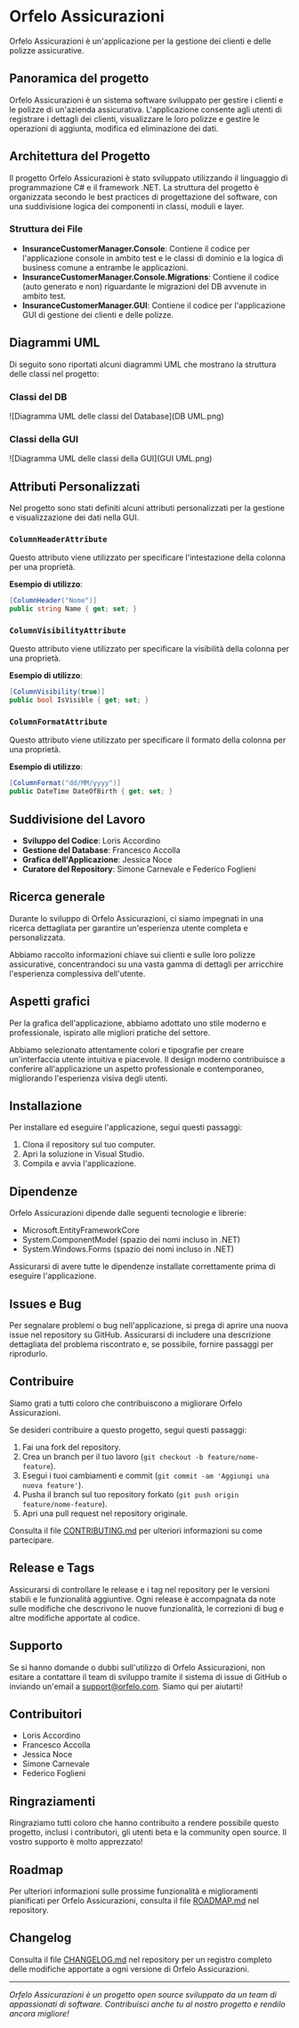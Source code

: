 # Orfelo Assicurazioni
Orfelo Assicurazioni è un'applicazione per la gestione dei clienti e delle polizze assicurative. 

## Panoramica del progetto
Orfelo Assicurazioni è un sistema software sviluppato per gestire i clienti e le polizze di un'azienda assicurativa. 
L'applicazione consente agli utenti di registrare i dettagli dei clienti, visualizzare le loro polizze e gestire le operazioni di aggiunta, modifica ed eliminazione dei dati.

## Architettura del Progetto
Il progetto Orfelo Assicurazioni è stato sviluppato utilizzando il linguaggio di programmazione C# e il framework .NET. 
La struttura del progetto è organizzata secondo le best practices di progettazione del software, con una suddivisione logica dei componenti in classi, moduli e layer.

### Struttura dei File
- **InsuranceCustomerManager.Console**: Contiene il codice per l'applicazione console in ambito test e le classi di dominio e la logica di business comune a entrambe le applicazioni.
- **InsuranceCustomerManager.Console.Migrations**: Contiene il codice (auto generato e non) riguardante le migrazioni del DB avvenute in ambito test.
- **InsuranceCustomerManager.GUI**: Contiene il codice per l'applicazione GUI di gestione dei clienti e delle polizze.

## Diagrammi UML
Di seguito sono riportati alcuni diagrammi UML che mostrano la struttura delle classi nel progetto:

### Classi del DB

![Diagramma UML delle classi del Database](DB UML.png)

### Classi della GUI

![Diagramma UML delle classi della GUI](GUI UML.png)

## Attributi Personalizzati

Nel progetto sono stati definiti alcuni attributi personalizzati per la gestione e visualizzazione dei dati nella GUI.

### `ColumnHeaderAttribute`
Questo attributo viene utilizzato per specificare l'intestazione della colonna per una proprietà.

**Esempio di utilizzo**:
```csharp
[ColumnHeader("Nome")]
public string Name { get; set; }
```

### `ColumnVisibilityAttribute`
Questo attributo viene utilizzato per specificare la visibilità della colonna per una proprietà.

**Esempio di utilizzo**:
```csharp
[ColumnVisibility(true)]
public bool IsVisible { get; set; }
```

### `ColumnFormatAttribute`
Questo attributo viene utilizzato per specificare il formato della colonna per una proprietà.

**Esempio di utilizzo**:
```csharp
[ColumnFormat("dd/MM/yyyy")]
public DateTime DateOfBirth { get; set; }
```


## Suddivisione del Lavoro
- **Sviluppo del Codice**: Loris Accordino
- **Gestione del Database**: Francesco Accolla
- **Grafica dell'Applicazione**: Jessica Noce
- **Curatore del Repository**: Simone Carnevale e Federico Foglieni

## Ricerca generale
Durante lo sviluppo di Orfelo Assicurazioni, ci siamo impegnati in una ricerca dettagliata per garantire un'esperienza utente completa e personalizzata. 

Abbiamo raccolto informazioni chiave sui clienti e sulle loro polizze assicurative, concentrandoci su una vasta gamma di dettagli per arricchire l'esperienza complessiva dell'utente.

## Aspetti grafici
Per la grafica dell'applicazione, abbiamo adottato uno stile moderno e professionale, ispirato alle migliori pratiche del settore. 

Abbiamo selezionato attentamente colori e tipografie per creare un'interfaccia utente intuitiva e piacevole. 
Il design moderno contribuisce a conferire all'applicazione un aspetto professionale e contemporaneo, migliorando l'esperienza visiva degli utenti.

## Installazione

Per installare ed eseguire l'applicazione, segui questi passaggi:
1. Clona il repository sul tuo computer.
2. Apri la soluzione in Visual Studio.
3. Compila e avvia l'applicazione.

## Dipendenze
Orfelo Assicurazioni dipende dalle seguenti tecnologie e librerie:

- Microsoft.EntityFrameworkCore
- System.ComponentModel (spazio dei nomi incluso in .NET)
- System.Windows.Forms (spazio dei nomi incluso in .NET)

Assicurarsi di avere tutte le dipendenze installate correttamente prima di eseguire l'applicazione.

## Issues e Bug
Per segnalare problemi o bug nell'applicazione, si prega di aprire una nuova issue nel repository su GitHub. 
Assicurarsi di includere una descrizione dettagliata del problema riscontrato e, se possibile, fornire passaggi per riprodurlo.

## Contribuire
Siamo grati a tutti coloro che contribuiscono a migliorare Orfelo Assicurazioni. 

Se desideri contribuire a questo progetto, segui questi passaggi:
1. Fai una fork del repository.
2. Crea un branch per il tuo lavoro (`git checkout -b feature/nome-feature`).
3. Esegui i tuoi cambiamenti e commit (`git commit -am 'Aggiungi una nuova feature'`).
4. Pusha il branch sul tuo repository forkato (`git push origin feature/nome-feature`).
5. Apri una pull request nel repository originale.

Consulta il file [CONTRIBUTING.md](CONTRIBUTING.md) per ulteriori informazioni su come partecipare.

## Release e Tags
Assicurarsi di controllare le release e i tag nel repository per le versioni stabili e le funzionalità aggiuntive. 
Ogni release è accompagnata da note sulle modifiche che descrivono le nuove funzionalità, le correzioni di bug e altre modifiche apportate al codice.

## Supporto
Se si hanno domande o dubbi sull'utilizzo di Orfelo Assicurazioni, non esitare a contattare il team di sviluppo tramite il sistema di issue di GitHub o inviando un'email a support@orfelo.com. 
Siamo qui per aiutarti!

## Contribuitori
- Loris Accordino
- Francesco Accolla
- Jessica Noce
- Simone Carnevale
- Federico Foglieni

## Ringraziamenti
Ringraziamo tutti coloro che hanno contribuito a rendere possibile questo progetto, inclusi i contributori, gli utenti beta e la community open source. 
Il vostro supporto è molto apprezzato!

## Roadmap
Per ulteriori informazioni sulle prossime funzionalità e miglioramenti pianificati per Orfelo Assicurazioni, consulta il file [ROADMAP.md](ROADMAP.md) nel repository.

## Changelog
Consulta il file [CHANGELOG.md](CHANGELOG.md) nel repository per un registro completo delle modifiche apportate a ogni versione di Orfelo Assicurazioni.

---

*Orfelo Assicurazioni è un progetto open source sviluppato da un team di appassionati di software. 
Contribuisci anche tu al nostro progetto e rendilo ancora migliore!*